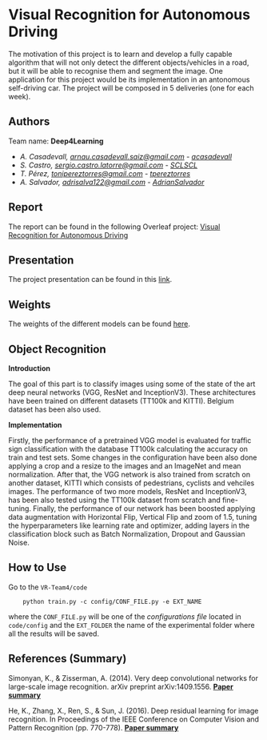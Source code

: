 # Visual Recognition for Autonomous Driving
The motivation of this project is to learn and develop a fully capable algorithm that will not only detect the different objects/vehicles in a road, but it will be able to recognise them and segment the image. One application for this project would be its implementation in an antonomous self-driving car. The project will be composed in 5 deliveries (one for each week).

## Authors
Team name: **Deep4Learning**
- _A. Casadevall, arnau.casadevall.saiz@gmail.com - [acasadevall](https://github.com/acasadevall)_
- _S. Castro, sergio.castro.latorre@gmail.com - [SCLSCL](https://github.com/SCLSCL)_
- _T. Pérez, tonipereztorres@gmail.com - [tpereztorres](https://github.com/tpereztorres)_
- _A. Salvador, adrisalva122@gmail.com - [AdrianSalvador](https://github.com/AdrianSalvador)_

## Report
The report can be found in the following Overleaf project: [Visual Recognition for Autonomous Driving](https://www.overleaf.com/read/wwstzqxkjcxb)

## Presentation
The project presentation can be found in this [link](https://docs.google.com/presentation/d/1pATMrlv-86Eotm-Z1qS7ohpkkS3RFFPdB2qlYrZ8-4Y/edit?usp=sharing).

## Weights
The weights of the different models can be found [here](https://drive.google.com/open?id=0B3z5gWH7cHJiWm1pUVRoOFd3dTQ).

## Object Recognition
**Introduction**

The goal of this part is to classify images using some of the state of the art deep neural networks (VGG, ResNet and InceptionV3). These architectures have been trained on different datasets (TT100k and KITTI). Belgium dataset has been also used.

**Implementation**

Firstly, the performance of a pretrained VGG model is evaluated for traffic sign classification with the database TT100k calculating the accuracy on train and test sets. Some changes in the configuration have been also done applying a crop and a resize to the images and an ImageNet and mean normalization. After that, the VGG network is also trained from scratch on another dataset, KITTI which consists of pedestrians, cyclists and vehciles images. 
The performance of two more models, ResNet and InceptionV3, has been also tested using the TT100k dataset from scratch and fine-tuning. 
Finally, the performance of our network has been boosted applying data augmentation with Horizontal Flip, Vertical Flip and zoom of 1.5, tuning the hyperparameters like learning rate and optimizer, adding layers in the classification block such as Batch Normalization, Dropout and Gaussian Noise.

## How to Use
Go to the `VR-Team4/code`
```
    python train.py -c config/CONF_FILE.py -e EXT_NAME
```
where the `CONF_FILE.py` will be one of the _configurations file_ located in `code/config` and the `EXT_FOLDER` the name of the experimental folder where all the results will be saved.

## References (Summary)
Simonyan, K., & Zisserman, A. (2014). Very deep convolutional networks for large-scale image recognition. arXiv preprint arXiv:1409.1556. **[Paper summary](https://github.com/acasadevall/VR-Team4/blob/master/Summaries/VGG%20Summary.md)**

He, K., Zhang, X., Ren, S., & Sun, J. (2016). Deep residual learning for image recognition. In Proceedings of the IEEE Conference on Computer Vision and Pattern Recognition (pp. 770-778). **[Paper summary](https://github.com/acasadevall/VR-Team4/blob/master/Summaries/ResNet.md)**
